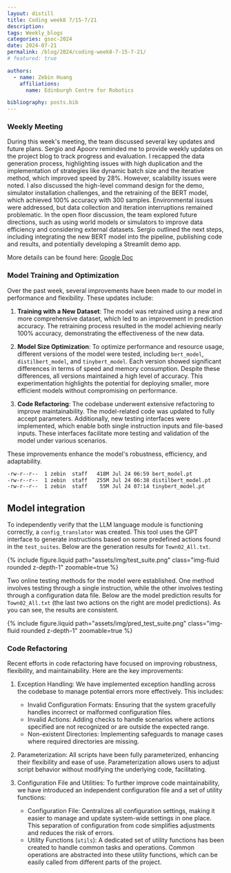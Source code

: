 ```yaml
---
layout: distill
title: Coding week8 7/15-7/21
description:
tags: Weekly_blogs
categories: gsoc-2024
date: 2024-07-21
permalink: /blog/2024/coding-week8-7-15-7-21/
# featured: true

authors:
  - name: Zebin Huang
    affiliations:
      name: Edinburgh Centre for Robotics

bibliography: posts.bib
---
```


### Weekly Meeting

During this week's meeting, the team discussed several key updates and future plans. Sergio and Apoorv reminded me to provide weekly updates on the project blog to track progress and evaluation. I recapped the data generation process, highlighting issues with high duplication and the implementation of strategies like dynamic batch size and the iterative method, which improved speed by 28%. However, scalability issues were noted. I also discussed the high-level command design for the demo, simulator installation challenges, and the retraining of the BERT model, which achieved 100% accuracy with 300 samples. Environmental issues were addressed, but data collection and iteration interruptions remained problematic. In the open floor discussion, the team explored future directions, such as using world models or simulators to improve data efficiency and considering external datasets. Sergio outlined the next steps, including integrating the new BERT model into the pipeline, publishing code and results, and potentially developing a Streamlit demo app.

More details can be found here: [Google Doc](https://docs.google.com/document/d/1b2ZEU5Gt8gP2ae_YzNSJSd7RukUrsG_aDJFLnbvoQiM/edit)

### Model Training and Optimization

Over the past week, several improvements have been made to our model in performance and flexibility. These updates include:

1. **Training with a New Dataset**:
   The model was retrained using a new and more comprehensive dataset, which led to an improvement in prediction accuracy. The retraining process resulted in the model achieving nearly 100% accuracy, demonstrating the effectiveness of the new data.

2. **Model Size Optimization**:
   To optimize performance and resource usage, different versions of the model were tested, including `bert_model`, `distilbert_model`, and `tinybert_model`. Each version showed significant differences in terms of speed and memory consumption. Despite these differences, all versions maintained a high level of accuracy. This experimentation highlights the potential for deploying smaller, more efficient models without compromising on performance.

3. **Code Refactoring**:
   The codebase underwent extensive refactoring to improve maintainability. The model-related code was updated to fully accept parameters. Additionally, new testing interfaces were implemented, which enable both single instruction inputs and file-based inputs. These interfaces facilitate more testing and validation of the model under various scenarios.

These improvements enhance the model's robustness, efficiency, and adaptability.

```bash
-rw-r--r--  1 zebin  staff   418M Jul 24 06:59 bert_model.pt
-rw-r--r--  1 zebin  staff   255M Jul 24 06:38 distilbert_model.pt
-rw-r--r--  1 zebin  staff    55M Jul 24 07:14 tinybert_model.pt
```

## Model integration

To independently verify that the LLM language module is functioning correctly, a `config_translator` was created. This tool uses the GPT interface to generate instructions based on some predefined actions found in the `test_suites`. Below are the generation results for `Town02_All.txt`.

{% include figure.liquid path="assets/img/test_suite.png" class="img-fluid rounded z-depth-1" zoomable=true %}

Two online testing methods for the model were established. One method involves testing through a single instruction, while the other involves testing through a configuration data file. Below are the model prediction results for `Town02_All.txt` (the last two actions on the right are model predictions). As you can see, the results are consistent.

{% include figure.liquid path="assets/img/pred_test_suite.png" class="img-fluid rounded z-depth-1" zoomable=true %}

### Code Refactoring

Recent efforts in code refactoring have focused on improving robustness, flexibility, and maintainability. Here are the key improvements:

1. Exception Handling:
   We have implemented exception handling across the codebase to manage potential errors more effectively. This includes:
   - Invalid Configuration Formats: Ensuring that the system gracefully handles incorrect or malformed configuration files.
   - Invalid Actions: Adding checks to handle scenarios where actions specified are not recognized or are outside the expected range.
   - Non-existent Directories: Implementing safeguards to manage cases where required directories are missing.

2. Parameterization:
   All scripts have been fully parameterized, enhancing their flexibility and ease of use. Parameterization allows users to adjust script behavior without modifying the underlying code, facilitating.

3. Configuration File and Utilities:
   To further improve code maintainability, we have introduced an independent configuration file and a set of utility functions:
   - Configuration File: Centralizes all configuration settings, making it easier to manage and update system-wide settings in one place. This separation of configuration from code simplifies adjustments and reduces the risk of errors.
   - Utility Functions (`utils`): A dedicated set of utility functions has been created to handle common tasks and operations. Common operations are abstracted into these utility functions, which can be easily called from different parts of the project.
